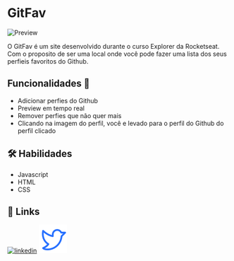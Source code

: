 # GitFav

![Preview](https://i.imgur.com/XRdvTFV.png)

O GitFav é um site desenvolvido durante o curso Explorer da Rocketseat. Com o proposito de ser uma local onde você pode fazer uma lista dos seus perfieis favoritos do Github.


## Funcionalidades 🔢

- Adicionar perfies do Github
- Preview em tempo real
- Remover perfies que não quer mais
- Clicando na imagem do perfil, você e levado para o perfil do Github do perfil clicado


## 🛠 Habilidades

- Javascript
- HTML
- CSS

## 🔗 Links
[![linkedin](https://img.shields.io/badge/linkedin-0A66C2?style=for-the-badge&logo=linkedin&logoColor=white)](https://www.linkedin.com/in/dyonathas-teles-b75b4324a/)
[![Instagram](/images/instagram.svg)](https://www.instagram.com/dyoninhas_77/)


